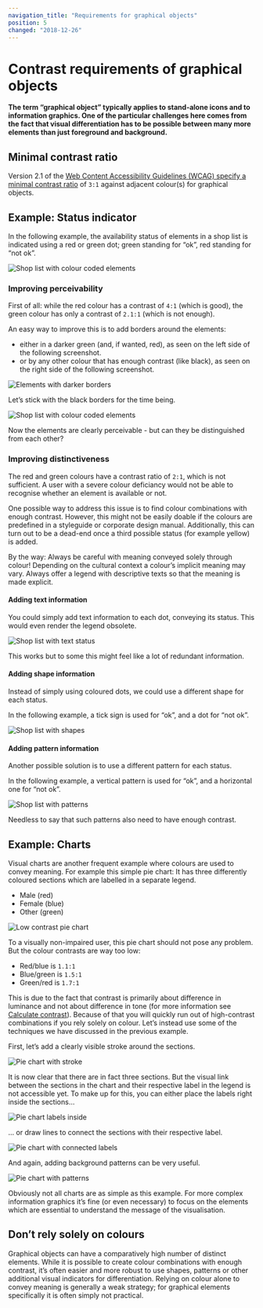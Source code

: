 ```yaml
---
navigation_title: "Requirements for graphical objects"
position: 5
changed: "2018-12-26"
---
```


# Contrast requirements of graphical objects

**The term “graphical object” typically applies to stand-alone icons and to information graphics. One of the particular challenges here comes from the fact that visual differentiation has to be possible between many more elements than just foreground and background.**

## Minimal contrast ratio

Version 2.1 of the [Web Content Accessibility Guidelines (WCAG) specify a minimal contrast ratio](https://www.w3.org/TR/WCAG21/#non-text-contrast) of `3:1` against adjacent colour(s) for graphical objects.

## Example: Status indicator

In the following example, the availability status of elements in a shop list is indicated using a red or green dot; green standing for “ok”, red standing for “not ok”.

![Shop list with colour coded elements](_media/low-contrast-shop-list.png)

### Improving perceivability

First of all: while the red colour has a contrast of `4:1` (which is good), the green colour has only a contrast of `2.1:1` (which is not enough).

An easy way to improve this is to add borders around the elements:

- either in a darker green (and, if wanted, red), as seen on the left side of the following screenshot.
- or by any other colour that has enough contrast (like black), as seen on the right side of the following screenshot.

![Elements with darker borders](_media/shop-list-borders.png)

Let’s stick with the black borders for the time being.

![Shop list with colour coded elements](_media/shop-list.png)

Now the elements are clearly perceivable - but can they be distinguished from each other?

### Improving distinctiveness

The red and green colours have a contrast ratio of `2:1`, which is not sufficient. A user with a severe colour deficiancy would not be able to recognise whether an element is available or not.

One possible way to address this issue is to find colour combinations with enough contrast. However, this might not be easily doable if the colours are predefined in a styleguide or corporate design manual. Additionally, this can turn out to be a dead-end once a third possible status (for example yellow) is added.

By the way: Always be careful with meaning conveyed solely through colour! Depending on the cultural context a colour’s implicit meaning may vary. Always offer a legend with descriptive texts so that the meaning is made explicit.

#### Adding text information

You could simply add text information to each dot, conveying its status. This would even render the legend obsolete.

![Shop list with text status](_media/shop-list-with-text.png)

This works but to some this might feel like a lot of redundant information.

#### Adding shape information

Instead of simply using coloured dots, we could use a different shape for each status.

In the following example, a tick sign is used for “ok”, and a dot for “not ok”.

![Shop list with shapes](_media/shop-list-with-shapes.png)

#### Adding pattern information

Another possible solution is to use a different pattern for each status.

In the following example, a vertical pattern is used for “ok”, and a horizontal one for “not ok”.

![Shop list with patterns](_media/shop-list-with-patterns.png)

Needless to say that such patterns also need to have enough contrast.

## Example: Charts

Visual charts are another frequent example where colours are used to convey meaning. For example this simple pie chart: It has three differently coloured sections which are labelled in a separate legend.

- Male (red)
- Female (blue)
- Other (green)

![Low contrast pie chart](_media/low-contrast-pie-chart.png)

To a visually non-impaired user, this pie chart should not pose any problem. But the colour contrasts are way too low:

- Red/blue is `1.1:1`
- Blue/green is `1.5:1`
- Green/red is `1.7:1`

This is due to the fact that contrast is primarily about difference in luminance and not about difference in tone (for more information see [Calculate contrast](/knowledge/colours-and-contrast/formula/)). Because of that you will quickly run out of high-contrast combinations if you rely solely on colour. Let’s instead use some of the techniques we have discussed in the previous example.

First, let’s add a clearly visible stroke around the sections.

![Pie chart with stroke](_media/pie-chart-with-stroke.png)

It is now clear that there are in fact three sections. But the visual link between the sections in the chart and their respective label in the legend is not accessible yet. To make up for this, you can either place the labels right inside the sections…

![Pie chart labels inside](_media/pie-chart-with-labels-inside.png)

… or draw lines to connect the sections with their respective label.

![Pie chart with connected labels](_media/pie-chart-with-connected-labels.png)

And again, adding background patterns can be very useful.

![Pie chart with patterns](_media/pie-chart-with-patterns.png)

Obviously not all charts are as simple as this example. For more complex information graphics it’s fine (or even necessary) to focus on the elements which are essential to understand the message of the visualisation. 

## Don’t rely solely on colours

Graphical objects can have a comparatively high number of distinct elements. While it is possible to create colour combinations with enough contrast, it’s often easier and more robust to use shapes, patterns or other additional visual indicators for differentiation. Relying on colour alone to convey meaning is generally a weak strategy; for graphical elements specifically it is often simply not practical.